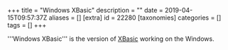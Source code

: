+++
title = "Windows XBasic"
description = ""
date = 2019-04-15T09:57:37Z
aliases = []
[extra]
id = 22280
[taxonomies]
categories = []
tags = []
+++


'''Windows XBasic''' is the version of [XBasic](https://rosettacode.org/wiki/:Category:XBasic) working on the Windows.
